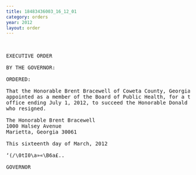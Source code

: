 ```yaml
---
title: 18483436003_16_12_01
category: orders
year: 2012
layout: order
---
```


<pre> 

EXECUTIVE ORDER

BY THE GOVERNOR:

ORDERED:

That the Honorable Brent Bracewell of Coweta County, Georgia, is
appointed as a member of the Board of Public Health, for a term of
office ending July 1, 2012, to succeed the Honorable Donald Venn,
who resigned.

The Honorable Brent Bracewell
1000 Halsey Avenue
Marietta, Georgia 30061

This sixteenth day of March, 2012

‘(/\0tI0\a»«\B6a£..

GOVERNOR

</pre>
